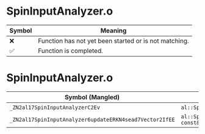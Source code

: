 # SpinInputAnalyzer.o
| Symbol | Meaning 
| ------------- | ------------- 
| :x: | Function has not yet been started or is not matching. 
| :white_check_mark: | Function is completed. 


# SpinInputAnalyzer.o
| Symbol (Mangled) | Symbol (Demangled) | Decompiled? |
| ------------- |  ------------- | ------------- |
| `_ZN2al17SpinInputAnalyzerC2Ev` | `al::SpinInputAnalyzer::SpinInputAnalyzer(void)` | :white_check_mark: |
| `_ZN2al17SpinInputAnalyzer6updateERKN4sead7Vector2IfEE` | `al::SpinInputAnalyzer::update(sead::Vector2<float> const&)` | :white_check_mark: |
